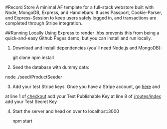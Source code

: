 #Record Store
A minimal AF template for a full-stack webstore built with Node, MongoDB, Express,
and Handlebars. It uses Passport, Cookie-Parser, and Express-Session to keep
users safely logged in, and transactions are completed through Stripe integration.

##Running Locally
Using Express to render .hbs prevents this from being a quick-and-easy Github Pages
demo, but you can install and run locally.

1. Download and install dependencies (you'll need Node.js and MongoDB):

    git clone
    npm install

2. Seed the database with dummy data:

  node ./seed/ProductSeeder

3. Add your test Stripe keys. Once you have a Stripe account, go [here](https://dashboard.stripe.com/account/apikeys) and

  at line 1 of [checkout]() add your Test Publishable Key
  at line 8 of [/routes/index]() add your Test Secret Key

4. Start the server and head on over to localhost:3000

    npm start
